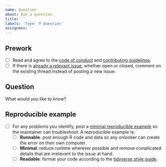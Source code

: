 ```yaml
---
name: Question
about: Ask a question.
title: ''
labels: 'Type: ⁇ Question'
assignees: ''
---
```


## Prework

* [ ] Read and agree to the [code of conduct](https://www.contributor-covenant.org/version/2/0/code_of_conduct/) and [contributing guidelines](https://github.com/rstudio/pointblank/blob/main/.github/CONTRIBUTING.md).
* [ ] If there is [already a relevant issue](https://github.com/rstudio/pointblank/issues), whether open or closed, comment on the existing thread instead of posting a new issue.

## Question

What would you like to know?

## Reproducible example

* [ ] For any problems you identify, post a [minimal reproducible example](https://www.tidyverse.org/help/) so the maintainer can troubleshoot. A reproducible example is:
    * [ ] **Runnable**: post enough R code and data so any onlooker can create the error on their own computer.
    * [ ] **Minimal**: reduce runtime wherever possible and remove complicated details that are irrelevant to the issue at hand.
    * [ ] **Readable**: format your code according to the [tidyverse style guide](https://style.tidyverse.org/).
